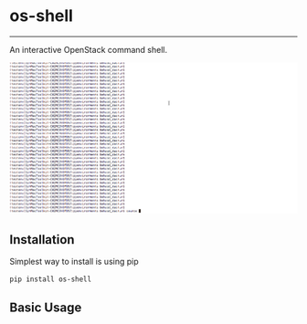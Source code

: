 # os-shell
---
An interactive OpenStack command shell.

![alt text](https://github.com/bdastur/os-shell/blob/master/docs/images/os_shell_cmdline.gif "Interactive Shell")



## Installation
Simplest way to install is using pip

```
pip install os-shell
```

## Basic Usage
